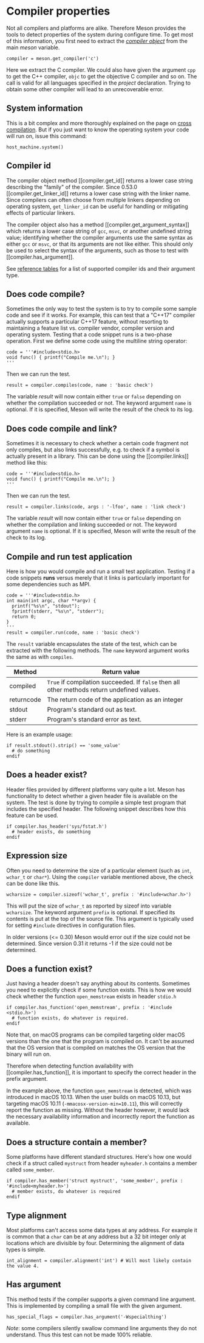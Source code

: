 # Compiler properties

Not all compilers and platforms are alike. Therefore Meson provides
the tools to detect properties of the system during configure time. To
get most of this information, you first need to extract the *[compiler
object](Reference-manual_returned_compiler.html)* from the main
*meson* variable.

```meson
compiler = meson.get_compiler('c')
```

Here we extract the C compiler. We could also have given the argument
`cpp` to get the C++ compiler, `objc` to get the objective C compiler
and so on. The call is valid for all languages specified in the
*project* declaration. Trying to obtain some other compiler will lead
to an unrecoverable error.

## System information

This is a bit complex and more thoroughly explained on the page on
[cross compilation](Cross-compilation.md). But if you just want to
know the operating system your code will run on, issue this command:

```meson
host_machine.system()
```

## Compiler id

The compiler object method [[compiler.get_id]] returns a
lower case string describing the "family" of the compiler. Since 0.53.0
[[compiler.get_linker_id]] returns a lower case string with the linker name. Since
compilers can often choose from multiple linkers depending on operating
system, `get_linker_id` can be useful for handling or mitigating effects
of particular linkers.

The compiler object also has a method [[compiler.get_argument_syntax]] which
returns a lower case string of `gcc`, `msvc`, or another undefined string
value; identifying whether the compiler arguments use the same syntax as
either `gcc` or `msvc`, or that its arguments are not like either. This should
only be used to select the syntax of the arguments, such as those to test
with [[compiler.has_argument]].

See [reference tables](Reference-tables.md#compiler-ids) for a list of
supported compiler ids and their argument type.

## Does code compile?

Sometimes the only way to test the system is to try to compile some
sample code and see if it works. For example, this can test that a
"C++17" compiler actually supports a particular C++17 feature,
without resorting to maintaining a feature list vs. compiler vendor,
compiler version and operating system.
Testing that a code snippet runs is a two-phase operation. First
we define some code using the multiline string operator:

```meson
code = '''#include<stdio.h>
void func() { printf("Compile me.\n"); }
'''
```

Then we can run the test.

```meson
result = compiler.compiles(code, name : 'basic check')
```

The variable *result* will now contain either `true` or `false`
depending on whether the compilation succeeded or not. The keyword
argument `name` is optional. If it is specified, Meson will write the
result of the check to its log.

## Does code compile and link?

Sometimes it is necessary to check whether a certain code fragment not
only compiles, but also links successfully, e.g. to check if a symbol
is actually present in a library. This can be done using the
[[compiler.links]] method like this:

```meson
code = '''#include<stdio.h>
void func() { printf("Compile me.\n"); }
'''
```

Then we can run the test.

```meson
result = compiler.links(code, args : '-lfoo', name : 'link check')
```

The variable *result* will now contain either `true` or `false`
depending on whether the compilation and linking succeeded or not. The
keyword argument `name` is optional. If it is specified, Meson will
write the result of the check to its log.

## Compile and run test application

Here is how you would compile and run a small test application.
Testing if a code snippets **runs** versus merely that it links
is particularly important for some dependencies such as MPI.

```meson
code = '''#include<stdio.h>
int main(int argc, char **argv) {
  printf("%s\n", "stdout");
  fprintf(stderr, "%s\n", "stderr");
  return 0;
}
'''
result = compiler.run(code, name : 'basic check')
```

The `result` variable encapsulates the state of the test, which can be
extracted with the following methods. The `name` keyword argument
works the same as with `compiles`.

| Method     | Return value                                                                                |
| ------     | ------------                                                                                |
| compiled   | `True` if compilation succeeded. If `false` then all other methods return undefined values. |
| returncode | The return code of the application as an integer                                            |
| stdout     | Program's standard out as text.                                                             |
| stderr     | Program's standard error as text.                                                           |

Here is an example usage:

```meson
if result.stdout().strip() == 'some_value'
  # do something
endif
```

## Does a header exist?

Header files provided by different platforms vary quite a lot. Meson
has functionality to detect whether a given header file is available
on the system. The test is done by trying to compile a simple test
program that includes the specified header. The following snippet
describes how this feature can be used.

```meson
if compiler.has_header('sys/fstat.h')
  # header exists, do something
endif
```

## Expression size

Often you need to determine the size of a particular element (such as
`int`, `wchar_t` or `char*`). Using the `compiler` variable mentioned
above, the check can be done like this.

```meson
wcharsize = compiler.sizeof('wchar_t', prefix : '#include<wchar.h>')
```

This will put the size of `wchar_t` as reported by sizeof into
variable `wcharsize`. The keyword argument `prefix` is optional. If
specified its contents is put at the top of the source file. This
argument is typically used for setting `#include` directives in
configuration files.

In older versions (<= 0.30) Meson would error out if the size could
not be determined. Since version 0.31 it returns -1 if the size could
not be determined.

## Does a function exist?

Just having a header doesn't say anything about its contents.
Sometimes you need to explicitly check if some function exists. This
is how we would check whether the function `open_memstream` exists in
header `stdio.h`

```meson
if compiler.has_function('open_memstream', prefix : '#include <stdio.h>')
  # function exists, do whatever is required.
endif
```

Note that, on macOS programs can be compiled targeting older macOS
versions than the one that the program is compiled on. It can't be
assumed that the OS version that is compiled on matches the OS version
that the binary will run on.

Therefore when detecting function availability with [[compiler.has_function]], it
is important to specify the correct header in the prefix argument.

In the example above, the function `open_memstream` is detected, which
was introduced in macOS 10.13. When the user builds on macOS 10.13,
but targeting macOS 10.11 (`-mmacosx-version-min=10.11`), this will
correctly report the function as missing. Without the header however,
it would lack the necessary availability information and incorrectly
report the function as available.

## Does a structure contain a member?

Some platforms have different standard structures. Here's how one
would check if a struct called `mystruct` from header `myheader.h`
contains a member called `some_member`.

```meson
if compiler.has_member('struct mystruct', 'some_member', prefix : '#include<myheader.h>')
  # member exists, do whatever is required
endif
```

## Type alignment

Most platforms can't access some data types at any address. For
example it is common that a `char` can be at any address but a 32 bit
integer only at locations which are divisible by four. Determining the
alignment of data types is simple.

```meson
int_alignment = compiler.alignment('int') # Will most likely contain the value 4.
```

## Has argument

This method tests if the compiler supports a given command line
argument. This is implemented by compiling a small file with the given
argument.

```meson
has_special_flags = compiler.has_argument('-Wspecialthing')
```

*Note*: some compilers silently swallow command line arguments they do
not understand. Thus this test can not be made 100% reliable.
